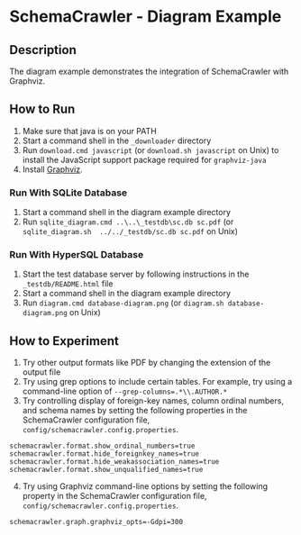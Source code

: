 # SchemaCrawler - Diagram Example

## Description
The diagram example demonstrates the integration of SchemaCrawler with Graphviz.

## How to Run
1. Make sure that java is on your PATH
2. Start a command shell in the `_downloader` directory 
3. Run `download.cmd javascript` (or `download.sh javascript` on Unix) to
   install the JavaScript support package required for `graphviz-java`
4. Install [Graphviz](https://www.graphviz.org/).

### Run With SQLite Database

1. Start a command shell in the diagram example directory 
2. Run `sqlite_diagram.cmd ..\..\_testdb\sc.db sc.pdf` (or `sqlite_diagram.sh  ../../_testdb/sc.db sc.pdf` on Unix) 

### Run With HyperSQL Database

1. Start the test database server by following instructions in the `_testdb/README.html` file
2. Start a command shell in the diagram example directory 
3. Run `diagram.cmd database-diagram.png` (or `diagram.sh database-diagram.png` on Unix) 

## How to Experiment
1. Try other output formats like PDF by changing the extension of the output file
2. Try using grep options to include certain tables. For example, try using a command-line option of `--grep-columns=.*\\.AUTHOR.*`
3. Try controlling display of foreign-key names, column ordinal numbers, and schema names by setting the 
   following properties in the SchemaCrawler configuration file, `config/schemacrawler.config.properties`. 

```           
schemacrawler.format.show_ordinal_numbers=true        
schemacrawler.format.hide_foreignkey_names=true
schemacrawler.format.hide_weakassociation_names=true
schemacrawler.format.show_unqualified_names=true
```   

4. Try using Graphviz command-line options by setting the following property in the SchemaCrawler configuration file, 
   `config/schemacrawler.config.properties`. 
    
```        
schemacrawler.graph.graphviz_opts=-Gdpi=300
```    

